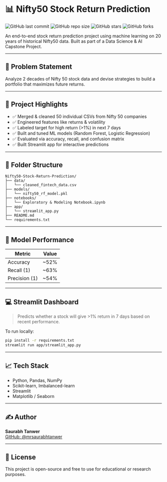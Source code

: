 # 📊 Nifty50 Stock Return Prediction

![GitHub last commit](https://img.shields.io/github/last-commit/mrsaurabhtanwer/Nifty50-Stock-Return-Prediction)
![GitHub repo size](https://img.shields.io/github/repo-size/mrsaurabhtanwer/Nifty50-Stock-Return-Prediction)
![GitHub stars](https://img.shields.io/github/stars/mrsaurabhtanwer/Nifty50-Stock-Return-Prediction?style=social)
![GitHub forks](https://img.shields.io/github/forks/mrsaurabhtanwer/Nifty50-Stock-Return-Prediction?style=social)

An end-to-end stock return prediction project using machine learning on 20 years of historical Nifty50 data. Built as part of a Data Science & AI Capstone Project.

---

## 🚀 Problem Statement
Analyze 2 decades of Nifty 50 stock data and devise strategies to build a portfolio that maximizes future returns.

---

## 🧠 Project Highlights

- ✅ Merged & cleaned 50 individual CSVs from Nifty 50 companies
- ✅ Engineered features like returns & volatility
- ✅ Labeled target for high return (>1%) in next 7 days
- ✅ Built and tuned ML models (Random Forest, Logistic Regression)
- ✅ Evaluated via accuracy, recall, and confusion matrix
- ✅ Built Streamlit app for interactive predictions

---

## 📂 Folder Structure
```
Nifty50-Stock-Return-Prediction/
├── data/
│   └── cleaned_fintech_data.csv
├── models/
│   └── nifty50_rf_model.pkl
├── notebooks/
│   └── Exploratory & Modeling Notebook.ipynb
├── app/
│   └── streamlit_app.py
├── README.md
└── requirements.txt
```

---

## 🧪 Model Performance
| Metric     | Value  |
|------------|--------|
| Accuracy   | ~52%   |
| Recall (1) | ~63%   |
| Precision (1) | ~54% |

---

## 💻 Streamlit Dashboard
> Predicts whether a stock will give >1% return in 7 days based on recent performance.

To run locally:
```bash
pip install -r requirements.txt
streamlit run app/streamlit_app.py
```

---

## 📈 Tech Stack
- Python, Pandas, NumPy
- Scikit-learn, Imbalanced-learn
- Streamlit
- Matplotlib / Seaborn

---

## ✍️ Author
**Saurabh Tanwer**  
[GitHub: @mrsaurabhtanwer](https://github.com/mrsaurabhtanwer)

---

## 📌 License
This project is open-source and free to use for educational or research purposes.

